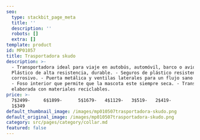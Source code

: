 ```yaml
---
seo:
  type: stackbit_page_meta
  title: ''
  description: ''
  robots: []
  extra: []
template: product
id: MP01057
title: Trasportadora skudo
description: >-
  - Transportadora ideal para viaje en autobús, automóvil, barco o avión. -
  Plástico de alta resistencia, durable. - Seguros de plástico resistente y no
  corrosivo. - Puerta metálica y ventilas laterales para un flujo sano del aire.
  - Foso interior que permite que la mascota este siempre seca. - Transportadora
  elaborada con materiales reciclables.  
price: >-
  7$2499-     6$1899-      5$1679-   4$1129-   3$519-   2$419-  
  1$349                                     
default_thumbnail_image: /images/mp010507trasportadora-skudo.png
default_original_image: /images/mp010507trasportadora-skudo.png
category: src/pages/category/collar.md
featured: false
---
```

